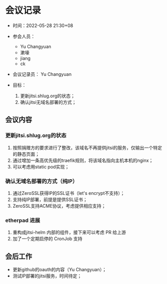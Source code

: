 # 会议记录

* 时间：2022-05-28 21:30+08

* 参会人员：
  - Yu Changyuan
  - 漱壕
  - jiang
  - ck

* 会议记录员： Yu Changyuan

* 目标：
  1. 更新jitsi.shlug.org的状态；
  2. 确认jitsi无域名部署的方式；

## 会议内容

### 更新jitsi.shlug.org的状态
1. 按照捐赠方的要求进行了整改，该域名不再提供jitsi的服务，仅输出一个特定的静态页面；
2. 通过增加一条高优先级的traefik规则，将该域名指向主机本机的nginx；
3. 可以考虑用static pod实现；

### 确认无域名部署的方式（纯IP）
1. 通过ZeroSSL获得IP的SSL证书（let's encrypt不支持）；
2. 支持纯IP部署，前提是提供SSL证书；
3. ZeroSSL支持ACME协议，考虑提供相应支持；

### etherpad 进展
1. 重构成jitsi-helm 内部的组件，接下来可以考虑 PR 给上游
2. 加了一个定期启停的 CronJob 支持

## 会后工作
- 更新github的oauth的内容（Yu Changyuan）；
- 测试IP部署的jitsi服务，时间待定；
